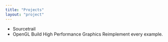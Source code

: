 ```yaml
---
title: "Projects"
layout: "project"
---
```


- Sourcetrail
- OpenGL Build High Performance Graphics Reimplement every example.
